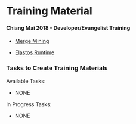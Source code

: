 

# Training Material

#### Chiang Mai 2018 - Developer/Evangelist Training

- [Merge Mining](https://drive.google.com/file/d/15H-BbeVexQDHG_0Yp106JYvxDrDiQ7aB/view?usp=sharing)

- [Elastos Runtime](https://drive.google.com/file/d/1EE5lZPX2OZJcTC-8NO83RjT-SBGdd12B/view?usp=sharing)



### Tasks to Create Training Materials

Available Tasks:

- NONE

In Progress Tasks:

- NONE
